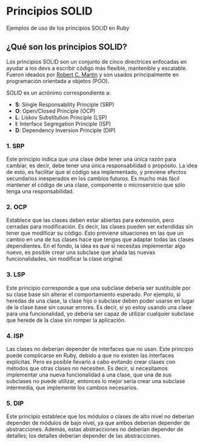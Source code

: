 # Principios SOLID

Ejemplos de uso de los principios SOLID en Ruby

## ¿Qué son los principios SOLID?

Los principios SOLID son un conjunto de cinco directrices enfocadas en ayudar a los devs a escribir código más flexible, mantenible y escalable. Fueron ideados por [Robert C. Martin](https://blog.cleancoder.com/) y son usados principalmente en programación orientada a objetos (POO).

SOLID es un acrónimo correspondiente a:

- **S**: Single Responsability Principle (SRP)
- **O**: Open/Closed Principle (OCP)
- **L**: Liskov Substitution Principle (LSP)
- **I**: Interface Segregation Principle (ISP)
- **D**: Dependency Inversion Principle (DIP)


### 1. SRP

Este principio indica que una clase debe tener una única razón para cambiar, es decir, debe tener una única responsabilidad o propósito. La idea de esto, es facilitar que el código sea implementado, y previene efectos secundarios inesperados en los cambios futuros. Es mucho más fácil mantener el código de una clase, componente o microservicio que sólo tenga una responsabilidad.

### 2. OCP

Establece que las clases deben estar abiertas para extensión, pero cerradas para modificación. Es decir, las clases pueden ser extendidas sin tener que modificar su código. Esto previene situaciones en las que un cambio en una de tus clases hace que tengas que adaptar todas las clases dependientes. En el fondo, la idea es que si necesitas implementar algo nuevo, es posible crear una subclase que añada las nuevas funcionalidades, sin modificar la clase original.

### 3. LSP

Este principio corresponde a que una subclase debería ser sustituible por su clase base sin alterar el comportamiento esperado. Por ejemplo, si heredas de una clase, la clase hijo o subclase deben poder usarse en lugar de la clase base sin causar errores. Es decir, si yo estoy usando una clase para una funcionalidad, yo debería ser capaz de utilizar cualquier subclase que herede de la clase sin romper la aplicación.

### 4. ISP

Las clases no deberían depender de interfaces que no usan. Este principio puede complicarse en Ruby, debido a que no existen las interfaces explícitas. Pero es posible llevarlo a cabo evitando crear clases con métodos que otras clases no necesiten. Es decir, si necesitamos implementar una nueva funcionalidad a una clase, que una de sus subclases no puede utilizar, entonces lo mejor sería crear una subclase intermedia, que implemente los cambios necesarios.

### 5. DIP

Este principio establece que los módulos o clases de alto nivel no deberían depender de módulos de bajo nivel, ya que ambos deberían depender de abstracciones. Además, estas abstracciones no deberían depender de detalles; los detalles deberían depender de las abstracciones. 